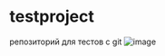 # testproject
репозиторий для тестов с git
![image](https://user-images.githubusercontent.com/87485716/142734345-ce1cbc28-a5a6-4cdb-93a8-66913d7feeeb.png)
